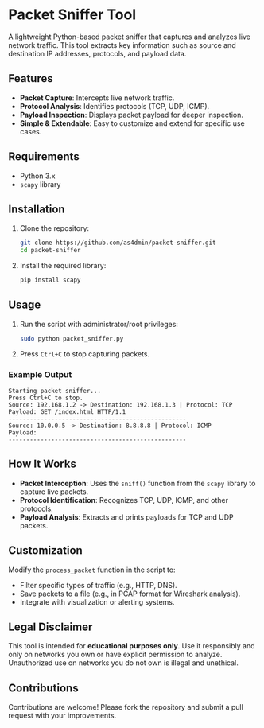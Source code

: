
# Packet Sniffer Tool

A lightweight Python-based packet sniffer that captures and analyzes live network traffic. This tool extracts key information such as source and destination IP addresses, protocols, and payload data.

## Features
- **Packet Capture**: Intercepts live network traffic.
- **Protocol Analysis**: Identifies protocols (TCP, UDP, ICMP).
- **Payload Inspection**: Displays packet payload for deeper inspection.
- **Simple & Extendable**: Easy to customize and extend for specific use cases.

## Requirements
- Python 3.x
- `scapy` library

## Installation
1. Clone the repository:
   ```bash
   git clone https://github.com/as4dmin/packet-sniffer.git
   cd packet-sniffer
   ```
2. Install the required library:
   ```bash
   pip install scapy
   ```

## Usage
1. Run the script with administrator/root privileges:
   ```bash
   sudo python packet_sniffer.py
   ```
2. Press `Ctrl+C` to stop capturing packets.

### Example Output
```plaintext
Starting packet sniffer...
Press Ctrl+C to stop.
Source: 192.168.1.2 -> Destination: 192.168.1.3 | Protocol: TCP
Payload: GET /index.html HTTP/1.1
--------------------------------------------------
Source: 10.0.0.5 -> Destination: 8.8.8.8 | Protocol: ICMP
Payload: 
--------------------------------------------------
```

## How It Works
- **Packet Interception**: Uses the `sniff()` function from the `scapy` library to capture live packets.
- **Protocol Identification**: Recognizes TCP, UDP, ICMP, and other protocols.
- **Payload Analysis**: Extracts and prints payloads for TCP and UDP packets.

## Customization
Modify the `process_packet` function in the script to:
- Filter specific types of traffic (e.g., HTTP, DNS).
- Save packets to a file (e.g., in PCAP format for Wireshark analysis).
- Integrate with visualization or alerting systems.

## Legal Disclaimer
This tool is intended for **educational purposes only**. Use it responsibly and only on networks you own or have explicit permission to analyze. Unauthorized use on networks you do not own is illegal and unethical.

## Contributions
Contributions are welcome! Please fork the repository and submit a pull request with your improvements.


